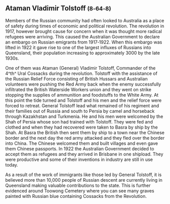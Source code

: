 ## Ataman Vladimir Tolstoff <small>(8‑64‑8)</small> 

<!-- 1882‑1956 -->
 
Members of the Russian community had often looked to Australia as a place of safety during times of economic and political revolution. The revolution in 1917, however brought cause for concern when it was thought more radical refugees were arriving. This caused the Australian Government to declare an embargo on Russian emigrants from 1917‑1922. When this embargo was lifted in 1922 it gave rise to one of the largest influxes of Russians into Queensland, their population increasing to approximately 3000 by the late 1930s.

<!--
One of them was Ataman (General) Vladimir Tolstoff, Commander of the 4^th^ Ural Cossacks during the revolution. After suffering numerous defeats at the hand of the Bolshevik forces, General Tolstoff lead what remained of his regiment and their families out of Russia and south to Persia by camel and horseback through Kazakhstan and Turkmenia, eventually fleeing across the border into China. Pooling their money, the General arranged for the purchase of a block of farmland in Thornlands, just outside Brisbane and in November 1923 he brought 57 Ural Cossacks, together with other men, women and children with him to Brisbane. The Russian community settled across Queensland during this time working on cotton and dairy farms and even the mines in Mount Isa. Some of the descendants of the group led by General Tolstoff still remain farming vegetables, strawberries and flowers in Ormiston and Cleveland today.   
-->

One of them was Ataman (General) Vladimir Tolstoff, Commander of the 4^th^ Ural Cossacks during the revolution. Tolstoff with the assistance of the Russian Relief Force consisting of British Hussars and Australian volunteers were pushing the Red Army back when the enemy successfully infiltrated the British Waterside Workers union and they went on strike stopping the supplies of ammunition and foodstuffs to the White Army. At this point the tide turned and Tolstoff and his men and the relief force were forced to retreat. General Tolstoff lead what remained of his regiment and their families out of Russia and south to Persia by camel and horseback through Kazakhstan and Turkmenia. He and his men were welcomed by the Shah of Persia whose son had trained with Tolstoff. They were fed and clothed and when they had recovered were taken to Basra by ship by the Shah. At Basra the British then sent them by ship to a town near the Chinese border and the next day the red army attacked and they fled over the border into China. The Chinese welcomed them and built villages and even gave them Chinese passports. In 1922 the Australian Government decided to accept them as refugees and they arrived in Brisbane in one shipload. They were productive and some of their inventions in industry are still in use today.

As a result of the work of immigrants like those led by General Tolstoff, it is believed more than 10,000 people of Russian descent are currently living in Queensland making valuable contributions to the state. This is further evidenced around Toowong Cemetery where you can see many graves painted with Russian blue containing Cossacks from the Revolution.

<!--
Kravchenko, M., 2010. ‘History of the Russian Community in Queensland and in Brisbane
--> 
